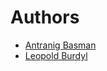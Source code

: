 Authors
=======
- [Antranig Basman](https://github.com/amb26)
- [Leopold Burdyl](https://github.com/vilnius-leopold)
